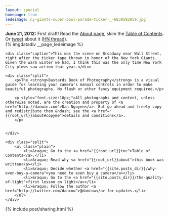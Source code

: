 ```yaml
---
layout: special
homepage: true
ledeimage: ny-giants-super-bowl-parade-ticker-_-6838582959.jpg
---
```

<div id="front-page">
	
<div id="front-update" class="fr">
	<strong>June 21, 2012:</strong> First draft! Read the <a href="{{root}}about">About page</a>, skim the <a href="{{root}}toc">Table of Contents</a>. Or <a href="https://twitter.com/intent/tweet?text=Check%20out%20the%20@BastardsBook%20of%20Photography,%20an%20open-source%20visual%20guide%20to%20taking%20photos%20http%3A%2F%2Fphotography.bastardsbook.com&via=dancow">tweet</a> about it (<a href="http://news.ycombinator.com/item?id=4141538" title="The Bastards Book of Photography by Dan Nguyen">HN thread</a>).
</div>

<div class="imgwrap wide">
	{% imgdatadiv __page_ledeimage %}
	
	<div class="caption">This was the scene on Broadway near Wall Street, right after the ticker tape thrown in honor of the New York Giants. Given the warm winter we had, I think this was the only time New York City plows saw action that year.</div>
</div>

<div class="clearfix">
	
	<div class="split">	
		<p>The <strong>Bastards Book of Photography</strong> is a visual guide for learning your camera's manual controls in order to make beautiful photographs. No flash or other fancy equipment required.</p>

		<p style="font-size:18px;">All photographs and content, unless otherwise noted, are the creation and property of <a href="http://danwin.com">Dan Nguyen</a>. But go ahead and freely copy and redistribute them &ndash; see the <a href="{{root_url}}about#copyme">details and conditions</a>.
		</p>
	
	
	</div>	

	<div class="split">
		<ul class="plain">
			<li>&raquo; Go to the <a href="{{root_url}}toc">Table of Contents</a>.</li>
			<li>&raquo; Read why <a href="{{root_url}}about">this book was written</a></li>
			<li>&raquo; Decide whether <a href="{{site.posts_dir}}/why-even-buy-a-camera">you need to even buy a camera</a></li>
			<li>&raquo; Go to the <a href="{{site.posts_dir}}/the-quality-of-light">first lesson on light</a></li>
			<li>&raquo; Follow the author <a href="http://twitter.com/dancow">@dancow</a> for updates.</li>
		</ul>
	</div>
	
</div>


{% include post/sharing.html %}


</div>

